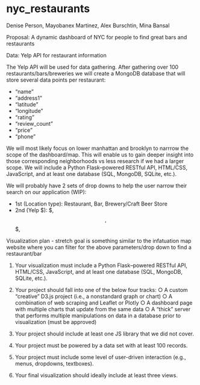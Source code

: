 # nyc_restaurants

Denise Person, Mayobanex Martinez, Alex Burschtin, Mina Bansal

Proposal:
A dynamic dashboard of NYC for people to find great bars and restaurants

Data: Yelp API for restaurant information

The Yelp API will be used for data gathering. After gathering over 100 restaurants/bars/breweries we will create a MongoDB database that will store several data points per restaurant:

* “name”
* “address1"
* “latitude”
* “longitude”
* “rating”
* “review_count”
* “price”
* “phone”

We will most likely focus on lower manhattan and brooklyn to narrrow the scope of the dashboard/map. This will enable us to gain deeper insight into those corresponding neighborhoods vs less research if we had a larger scope.
We will include a Python Flask–powered RESTful API, HTML/CSS, JavaScript, and at least one database (SQL, MongoDB, SQLite, etc.).

We will probably have 2 sets of drop downs to help the user narrow their search on our application (WIP):

* 1st (Location type): Restaurant, Bar, Brewery/Craft Beer Store
* 2nd (Yelp $): $, $$, $$$, $$$$

Visualization plan - stretch goal is something similar to the infatuation map website where you can filter for the above parameters/drop down to find a restaurant/bar

1. Your visualization must include a Python Flask–powered RESTful API, HTML/CSS, JavaScript, and at least one database (SQL, MongoDB, SQLite, etc.). 

2. Your project should fall into one of the below four tracks:
  ○ A custom “creative” D3.js project (i.e., a nonstandard graph or chart)
  ○ A combination of web scraping and Leaflet or Plotly
  ○ A dashboard page with multiple charts that update from the same data
  ○ A “thick” server that performs multiple manipulations on data in a database prior to visualization (must be approved)
3. Your project should include at least one JS library that we did not cover.
4. Your project must be powered by a data set with at least 100 records.
5. Your project must include some level of user-driven interaction (e.g., menus, dropdowns, textboxes).
6. Your final visualization should ideally include at least three views. 
